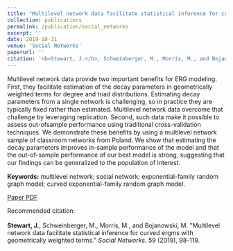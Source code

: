 ```yaml
---
title: "Multilevel network data facilitate statistical inference for curved ergms with geometrically weighted terms"
collection: publications
permalink: /publication/social_networks
excerpt: ''
date: 2019-10-31
venue: 'Social Networks'
paperurl: ''
citation: '<b>Stewart, J.</b>, Schweinberger, M., Morris, M., and Bojanowski, M. &quot;Multilevel network data facilitate statistical inference for curved ergms with geometrically weighted terms.&quot; <i>Social Networks</i>. 59 (2019), 98-119.'
---
```


Multilevel network data provide two important beneﬁts for ERG modeling. First, they facilitate estimation of the decay parameters in geometrically weighted terms for degree and triad distributions. Estimating decay parameters from a single network is challenging, so in practice they are typically ﬁxed rather than estimated. Multilevel network data overcome that challenge by leveraging replication. Second, such data make it possible to assess out-ofsample performance using traditional cross-validation techniques. We demonstrate these beneﬁts by using a multilevel network sample of classroom networks from Poland. We show that estimating the decay parameters improves in-sample performance of the model and that the out-of-sample performance of our best model is strong, suggesting that our ﬁndings can be generalized to the population of interest.

<b>Keywords:</b> multilevel network; social network; exponential-family random graph model; curved exponential-family random graph model.

[Paper PDF](http://jrstew.github.io/files/social_networks.pdf)

Recommended citation: <br><br><b>Stewart, J.</b>, Schweinberger, M., Morris, M., and Bojanowski, M. &quot;Multilevel network data facilitate statistical inference for curved ergms with geometrically weighted terms.&quot; <i>Social Networks</i>. 59 (2019), 98-119. 
